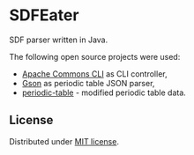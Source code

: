 # SDFEater

SDF parser written in Java.

The following open source projects were used:
- [Apache Commons CLI](https://github.com/apache/commons-cli) as CLI controller,
- [Gson](https://github.com/google/gson) as periodic table JSON parser,
- [periodic-table](https://github.com/andrejewski/periodic-table) - modified periodic table data.

## License
Distributed under [MIT license](https://github.com/lszeremeta/chebi-sdf-parser/blob/master/LICENSE.txt).
